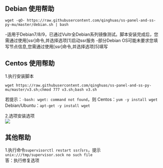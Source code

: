 Debian 使用帮助
---
```
wget -qO- https://raw.githubusercontent.com/qinghuas/ss-panel-and-ss-py-mu/master/debian.sh | bash
```
-适用于Debian7/8/9，已通过Vultr全Debian系列镜像测试。脚本安装完成后，您需通过使用[ssr]命令,并选择选项[1]启动ssr服务
-部分Debian OS可能未要求您填写节点信息,您需通过使用[ssr]命令,并选择选项[5]填写

Centos 使用帮助
---
1.执行安装脚本
```
wget https://raw.githubusercontent.com/qinghuas/ss-panel-and-ss-py-mu/master/v3.sh;chmod 777 v3.sh;bash v3.sh
```
若提示：`-bash: wget: command not found`，则
Centos：`yum -y install wget`
Debian/Ubuntu：`apt-get -y install wget`  

2.选项安装选项  
![](https://file.52ll.win/option_6.png)  

其他帮助
---
1.执行命令`supervisorctl restart ssr`/`srs`，提示`unix:///tmp/supervisor.sock no such file`  
答：执行修复选项
